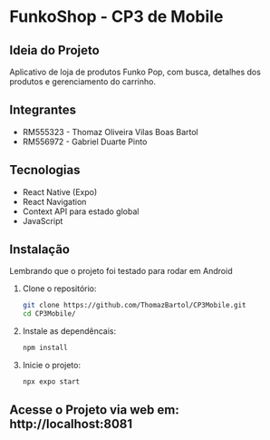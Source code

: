# FunkoShop - CP3 de Mobile

## Ideia do Projeto
Aplicativo de loja de produtos Funko Pop, com busca, detalhes dos produtos e gerenciamento do carrinho.

## Integrantes
- RM555323 - Thomaz Oliveira Vilas Boas Bartol
- RM556972 - Gabriel Duarte Pinto 

## Tecnologias
- React Native (Expo)  
- React Navigation  
- Context API para estado global  
- JavaScript  

## Instalação
Lembrando que o projeto foi testado para rodar em Android

1. Clone o repositório:
   ```bash
   git clone https://github.com/ThomazBartol/CP3Mobile.git
   cd CP3Mobile/

2. Instale as dependêncais:
   ```bash
   npm install

3. Inicie o projeto:
   ```bash
   npx expo start

## Acesse o Projeto via web em: http://localhost:8081
